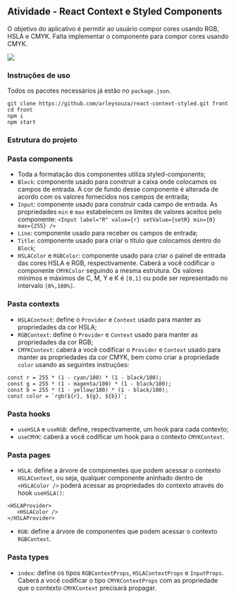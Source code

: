## Atividade - React Context e Styled Components

O objetivo do aplicativo é permitir ao usuário compor cores usando RGB, HSLA e CMYK.
Falta implementar o componente para compor cores usando CMYK.

![](https://github.com/arleysouza/react-context-styled/blob/main/images/front.png)

### Instruções de uso
Todos os pacotes necessários já estão no `package.json`.
```
git clone https://github.com/arleysouza/react-context-styled.git front
cd front
npm i
npm start
```

### Estrutura do projeto

### Pasta components
- Toda a formatação dos componentes utiliza styled-components;
- `Block`: componente usado para construir a caixa onde colocamos os campos de entrada. A cor de fundo desse componente é alterada de acordo com os valores fornecidos nos campos de entrada; 
- `Input`: componente usado para construir cada campo de entrada. As propriedades `min` e `max` estabelecem os limites de valores aceitos pelo componente:
```<Input label="R" value={r} setValue={setR} min={0} max={255} />```
- `Line`: componente usado para receber os campos de entrada;
- `Title`: componente usado para criar o título que colocamos dentro do `Block`;
- `HSLAColor` e `RGBColor`: componente usado para criar o painel de entrada das cores HSLA e RGB, respectivamente. Caberá a você codificar o componente `CMYKColor` seguindo a mesma estrutura. Os valores mínimos e máximos de C, M, Y e K é `[0,1]` ou pode ser representado no intervalo `[0%,100%]`.

### Pasta contexts
- `HSLAContext`: define o `Provider` e `Context` usado para manter as propriedades da cor HSLA;
- `RGBContext`: define o `Provider` e `Context` usado para manter as propriedades da cor RGB;
- `CMYKContext`: caberá a você codificar o `Provider` e `Context` usado para manter as propriedades da cor CMYK, bem como criar a propriedade `color` usando as seguintes instruções:
```
const r = 255 * (1 - cyan/100) * (1 - black/100);
const g = 255 * (1 - magenta/100) * (1 - black/100);
const b = 255 * (1 - yellow/100) * (1 - black/100);
const color = `rgb(${r}, ${g}, ${b})`;
```

### Pasta hooks
- `useHSLA` e `useRGB`: define, respectivamente, um hook para cada contexto;
- `useCMYK`: caberá a você codificar um hook para o contexto `CMYKContext`.

### Pasta pages
- `HSLA`: define a árvore de componentes que podem acessar o contexto `HSLAContext`, ou seja, qualquer componente aninhado dentro de `<HSLAColor />` poderá acessar as propriedades do contexto através do hook `useHSLA()`:
```
<HSLAProvider>
   <HSLAColor />
</HSLAProvider>
```
- `RGB`: define a árvore de componentes que podem acessar o contexto `RGBContext`.

### Pasta types
- `index`: define os tipos `RGBContextProps`, `HSLAContextProps` e `InputProps`. Caberá a você codificar o tipo `CMYKContextProps` com as propriedade que o contexto `CMYKContext` precisará propagar.

